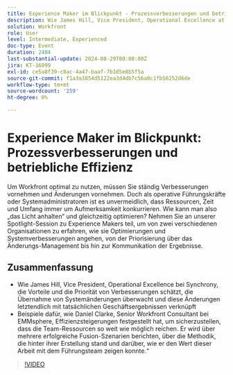 ```yaml
---
title: Experience Maker im Blickpunkt - Prozessverbesserungen und betriebliche Effizienz
description: Wie James Hill, Vice President, Operational Excellence at Synchrony, die Vorteile und die Priorität von Verbesserungen schätzt, die Übernahme von Systemänderungen überwacht und diese Änderungen letztendlich mit den tatsächlichen Geschäftsergebnissen verbindet Beispiele dafür, wie Daniel Clarke, Senior Workfront Consultant bei EMMsphere, Effizienz gefunden hat, um sicherzustellen, dass die Team-Ressourcen so weit wie möglich reichen. Er wird über mehrere erfolgreiche Fusion-Szenarien berichten, über die Methodik, die hinter ihrer Erstellung stand und darüber, wie er den Wert dieser Arbeit mit dem Führungsteam zeigen konnte.“
solution: Workfront
role: User
level: Intermediate, Experienced
doc-type: Event
duration: 2404
last-substantial-update: 2024-08-29T00:00:00Z
jira: KT-16099
exl-id: ce5a8f39-c8ac-4a47-baaf-7b105e8b5f5a
source-git-commit: f1a3a3854d5122ea3d4db7c56a0c1fb50252d6de
workflow-type: tm+mt
source-wordcount: '259'
ht-degree: 0%

---
```


# Experience Maker im Blickpunkt: Prozessverbesserungen und betriebliche Effizienz

Um Workfront optimal zu nutzen, müssen Sie ständig Verbesserungen vornehmen und Änderungen vornehmen. Doch als operative Führungskräfte oder Systemadministratoren ist es unvermeidlich, dass Ressourcen, Zeit und Umfang immer um Aufmerksamkeit konkurrieren. Wie kann man also „das Licht anhalten“ und gleichzeitig optimieren? Nehmen Sie an unserer Spotlight-Session zu Experience Makers teil, um von zwei verschiedenen Organisationen zu erfahren, wie sie Optimierungen und Systemverbesserungen angehen, von der Priorisierung über das Änderungs-Management bis hin zur Kommunikation der Ergebnisse.

## Zusammenfassung 

* Wie James Hill, Vice President, Operational Excellence bei Synchrony, die Vorteile und die Priorität von Verbesserungen schätzt, die Übernahme von Systemänderungen überwacht und diese Änderungen letztendlich mit tatsächlichen Geschäftsergebnissen verknüpft
* Beispiele dafür, wie Daniel Clarke, Senior Workfront Consultant bei EMMsphere, Effizienzsteigerungen festgestellt hat, um sicherzustellen, dass die Team-Ressourcen so weit wie möglich reichen. Er wird über mehrere erfolgreiche Fusion-Szenarien berichten, über die Methodik, die hinter ihrer Erstellung stand und darüber, wie er den Wert dieser Arbeit mit dem Führungsteam zeigen konnte.“

>[!VIDEO](https://video.tv.adobe.com/v/3433199/?learn=on)
